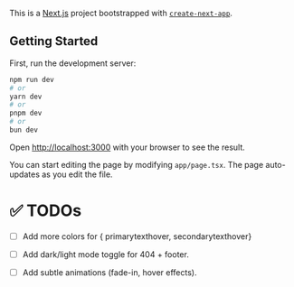 This is a [Next.js](https://nextjs.org) project bootstrapped with [`create-next-app`](https://nextjs.org/docs/app/api-reference/cli/create-next-app).

## Getting Started

First, run the development server:

```bash
npm run dev
# or
yarn dev
# or
pnpm dev
# or
bun dev
```

Open [http://localhost:3000](http://localhost:3000) with your browser to see the result.

You can start editing the page by modifying `app/page.tsx`. The page auto-updates as you edit the file.


# ✅ TODOs
- [ ] Add more colors for { primarytexthover, secondarytexthover}
- [ ] Add dark/light mode toggle for 404 + footer.  
- [ ] Add subtle animations (fade-in, hover effects).  
 
